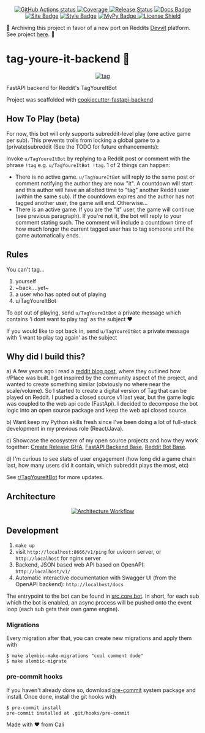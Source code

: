 <p align="center">
    <a href="https://github.com/nickatnight/tag-youre-it-backend/actions">
        <img alt="GitHub Actions status" src="https://github.com/nickatnight/tag-youre-it-backend/actions/workflows/main.yml/badge.svg">
    </a>
    <a href="https://codecov.io/gh/nickatnight/tag-youre-it-backend">
        <img alt="Coverage" src="https://codecov.io/gh/nickatnight/tag-youre-it-backend/branch/main/graph/badge.svg?token=E03I4QK6D9"/>
    </a>
    <a href="https://github.com/nickatnight/tag-youre-it-backend/releases"><img alt="Release Status" src="https://img.shields.io/github/v/release/nickatnight/tag-youre-it-backend"></a>
    <a href="https://api.tagyoureitbot.com/docs"><img alt="Docs Badge" src="https://img.shields.io/badge/openapi-docs-blue"></a>
    <a href="https://tagyoureitbot.com"><img alt="Site Badge" src="https://img.shields.io/badge/site-React-important"></a>
    <a href="https://github.com/psf/black"><img alt="Style Badge" src="https://img.shields.io/badge/code%20style-black-000000"></a>
    <a href="https://mypy.readthedocs.io/en/stable/"><img alt="MyPy Badge" src="https://img.shields.io/badge/mypy-1.1.1-FFDD23">
    <a href="https://github.com/nickatnight/tag-youre-it-backend/blob/main/LICENSE">
        <img alt="License Shield" src="https://img.shields.io/github/license/nickatnight/tag-youre-it-backend">
    </a>
</p>

🚨 Archiving this project in favor of a new port on Reddits [Devvit](https://developers.reddit.com/docs/) platform. See project [here](https://github.com/nickatnight/tag-youre-devvit). 🚨

# tag-youre-it-backend :runner:
<p align="center">
    <a href="https://c.tenor.com/Sf4IW_C95v4AAAAC/tag.gif"><img alt="tag" src="https://c.tenor.com/Sf4IW_C95v4AAAAC/tag.gif"></a>
</p>

FastAPI backend for Reddit's TagYoureItBot

Project was scaffolded with [cookiecutter-fastapi-backend](https://github.com/nickatnight/cookiecutter-fastapi-backend)

## How To Play (beta)
For now, this bot will only supports subreddit-level play (one active game per sub). This prevents trolls from locking a global game to a (private)subreddit (See the TODO for future enhancements):

Invoke `u/TagYoureItBot` by replying to a Reddit post or comment with the phrase `!tag` e.g. `u/TagYoureItBot !tag`. 1 of 2 things can happen:
- There is no active game. `u/TagYoureItBot` will reply to the same post or comment notifying the author they are now "it". A countdown will start and this author will have an allotted time to "tag" another Reddit user (within the same sub). If the countdown expires and the author has not tagged another user, the game will end. Otherwise...
- There is an active game. If you are the "it" user, the game will continue (see previous paragraph). If you're not it, the bot will reply to your comment stating such. The comment will include a countdown time of how much longer the current tagged user has to tag someone until the game automatically ends.


## Rules
You can't tag...
1. yourself
2. ~back....yet~
3. a user who has opted out of playing
4. u/TagYoureItBot

To opt out of playing, send `u/TagYoureItBot` a private message which contains 'i dont want to play tag' as the subject :heart:

If you would like to opt back in, send `u/TagYoureItBot` a private message with 'i want to play tag again' as the subject

## Why did I build this?
a) A few years ago I read a [reddit blog post](https://www.redditinc.com/blog/how-we-built-rplace/), where they outlined how r/Place was built. I got inspired by the community aspect of the project, and wanted to create something similar (obviously no where near the scale/volume). So I started to create a digital version of Tag that can be played on Reddit. I pushed a closed source v1 last year, but the game logic was coupled to the web api code (FastApi). I decided to decompose the bot logic into an open source package and keep the web api closed source.

b) Want keep my Python skills fresh since I've been doing a lot of full-stack development in my previous role (React/Java).

c) Showcase the ecosystem of my open source projects and how they work together: [Create Release GHA](https://github.com/nickatnight/releases-action), [FastAPI Backend Base](https://github.com/nickatnight/cookiecutter-fastapi-backend), [Reddit Bot Base](https://github.com/nickatnight/docker-reddit-bot-base).

d) I'm curious to see stats of user engagement (how long did a game chain last, how many users did it contain, which subreddit plays the most, etc)

See [r/TagYoureItBot](https://www.reddit.com/r/TagYoureItBot) for more updates.
## Architecture
<p align="center">
    <a href="#">
        <img alt="Architecture Workflow" src="https://i.imgur.com/YJjmgva.png">
    </a>
</p>

## Development
1. `make up`
2. visit `http://localhost:8666/v1/ping` for uvicorn server, or `http://localhost` for nginx server
3. Backend, JSON based web API based on OpenAPI: `http://localhost/v1/`
4. Automatic interactive documentation with Swagger UI (from the OpenAPI backend): `http://localhost/docs`

The entrypoint to the bot can be found in [src.core.bot](/backend/src/core/bot.py). In short, for each sub which the bot is enabled, an async process will be pushed onto the event loop (each sub gets their own game engine).

### Migrations
Every migration after that, you can create new migrations and apply them with
```console
$ make alembic-make-migrations "cool comment dude"
$ make alembic-migrate
```

### pre-commit hooks
If you haven't already done so, download [pre-commit](https://pre-commit.com/) system package and install. Once done, install the git hooks with
```console
$ pre-commit install
pre-commit installed at .git/hooks/pre-commit
```

Made with :heart: from Cali
